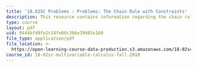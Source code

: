 ```yaml
---
title: '18.02SC Problems : Problems: The Chain Rule with Constraints'
description: This resource contains information regarding the chain rule with constraints.
type: course
layout: pdf
uid: 0444bfd9fe2c14fe00c3b6e39401e160
file_type: application/pdf
file_location: >-
  https://open-learning-course-data-production.s3.amazonaws.com/18-02sc-multivariable-calculus-fall-2010/0444bfd9fe2c14fe00c3b6e39401e160_MIT18_02SC_pb_43_quest.pdf
course_id: 18-02sc-multivariable-calculus-fall-2010
---
```

